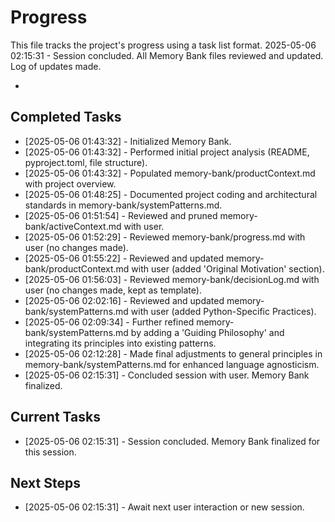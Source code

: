 # Progress

This file tracks the project's progress using a task list format.
2025-05-06 02:15:31 - Session concluded. All Memory Bank files reviewed and updated. Log of updates made.

*

## Completed Tasks

*   [2025-05-06 01:43:32] - Initialized Memory Bank.
*   [2025-05-06 01:43:32] - Performed initial project analysis (README, pyproject.toml, file structure).
*   [2025-05-06 01:43:32] - Populated memory-bank/productContext.md with project overview.
*   [2025-05-06 01:48:25] - Documented project coding and architectural standards in memory-bank/systemPatterns.md.
*   [2025-05-06 01:51:54] - Reviewed and pruned memory-bank/activeContext.md with user.
*   [2025-05-06 01:52:29] - Reviewed memory-bank/progress.md with user (no changes made).
*   [2025-05-06 01:55:22] - Reviewed and updated memory-bank/productContext.md with user (added 'Original Motivation' section).
*   [2025-05-06 01:56:03] - Reviewed memory-bank/decisionLog.md with user (no changes made, kept as template).
*   [2025-05-06 02:02:16] - Reviewed and updated memory-bank/systemPatterns.md with user (added Python-Specific Practices).
*   [2025-05-06 02:09:34] - Further refined memory-bank/systemPatterns.md by adding a 'Guiding Philosophy' and integrating its principles into existing patterns.
*   [2025-05-06 02:12:28] - Made final adjustments to general principles in memory-bank/systemPatterns.md for enhanced language agnosticism.
*   [2025-05-06 02:15:31] - Concluded session with user. Memory Bank finalized.

## Current Tasks

*   [2025-05-06 02:15:31] - Session concluded. Memory Bank finalized for this session.

## Next Steps

*   [2025-05-06 02:15:31] - Await next user interaction or new session.
